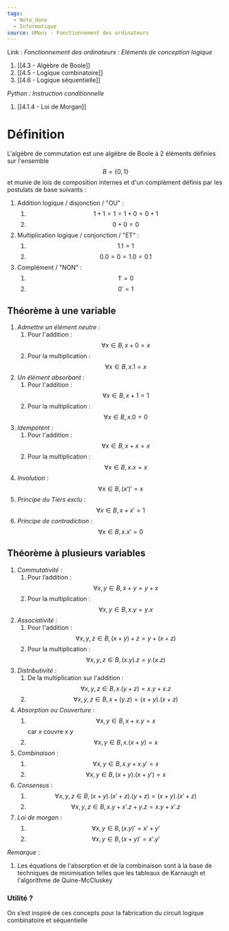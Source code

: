 ```yaml
---
tags:
  - Note_done
  - Informatique
source: UMons - Fonctionnement des ordinateurs
---
```


Link :
_Fonctionnement des ordinateurs : Eléments de conception logique_
1. [[4.3 - Algèbre de Boole]]
2. [[4.5 - Logique combinatoire]]
3. [[4.6 - Logique séquentielle]]

_Python : Instruction conditionnelle_
1. [[4.1.4 - Loi de Morgan]]

# Définition
L'algèbre de commutation est une algèbre de Boole à 2 éléments définies sur l'ensemble $$B = \{0,1\}$$ et munie de lois de composition internes et d'un complément définis par les postulats de base suivants : 
1. Addition logique / disjonction / "OU" :
	1. $$1+1=1=1+0=0+1$$
	2. $$0+0=0$$
2. Multiplication logique / conjonction / "ET" :
	1. $$1.1=1$$
	2. $$0.0=0=1.0=0.1$$
3. Complément / "NON" :
	1. $$1'=0$$
	2. $$0'=1$$



## Théorème à une variable
1. _Admettre un élément neutre_ :
	1. Pour l'addition : $$∀ x∈B , x+0=x$$
	2. Pour la multiplication : $$∀ x∈B , x.1=x$$
2. _Un élément absorbant_ : 
	1. Pour l'addition : $$∀ x∈B , x+1=1$$ 
	2. Pour la multiplication : $$∀ x∈B , x.0=0$$ 
3. _Idempotent_ :
	1. Pour l'addition : $$∀ x∈B , x+x=x$$
	2. Pour la multiplication : $$∀ x∈B , x.x=x$$ 
4. _Involution_ : $$∀ x∈B ,(x ') '=x$$ 
5. _Principe du Tiers exclu_ : $$∀ x∈B , x+x '=1$$ 
6. _Principe de contradiction_ : $$∀x∈B , x . x '=0$$ 

## Théorème à plusieurs variables
1. _Commutativité_ : 
	1. Pour l’addition : $$\forall x,y \in B, x+y=y+x$$ 
	2. Pour la multiplication : $$\forall x,y \in B, x.y =y.x$$ 
2. _Associativité_ : 
	1. Pour l'addition : $$\forall x,y,z \in B, (x+y)+z=y+(x+z)$$
	2. Pour la multiplication : $$\forall x,y,z \in B, (x.y).z=y.(x.z)$$
3. _Distributivité_ : 
	1. De la multiplication sur l'addition : $$\forall x,y,z \in B, x.(y+z)=x.y+x.z$$
	2. $$\forall x,y,z \in B, x+(y.z)=(x+y).(x+z)$$
4. _Absorption ou Couverture_ :
	1. $$\forall x, y \in B, x+x.y=x$$ car $x$ couvre $x.y$ 
	2. $$\forall x, y \in B, x.(x+y)=x$$ 
5. _Combinaison_ :
	1. $$\forall x, y \in B, x.y+x.y'=x$$ 
	2. $$\forall x, y \in B, (x+y).(x+y')=x$$ 
6. _Consensus_ : 
	1. $$∀x , y ,z∈B ,( x+ y).( x '+ z).( y+ z)=(x+ y).( x ' + z)$$
	2. $$∀x , y ,z∈B , x . y+ x ' .z+ y .z=x . y+ x ' .z$$ 
7. _Loi de morgan_ :
	1. $$∀x , y∈B ,( x . y)'=x '+ y '$$
	2. $$∀x , y∈B ,( x + y)'=x '. y '$$ 

_Remarque_ :
1. Les équations de l'absorption et de la combinaison sont à la base de techniques de minimisation telles que les tableaux de Karnaugh et l'algorithme de Quine-McCluskey

### Utilité ?
On s’est inspiré de ces concepts pour la fabrication du circuit logique combinatoire et séquentielle 